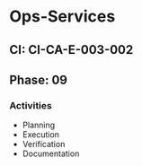 # Ops-Services

## CI: CI-CA-E-003-002
## Phase: 09

### Activities
- Planning
- Execution
- Verification
- Documentation

